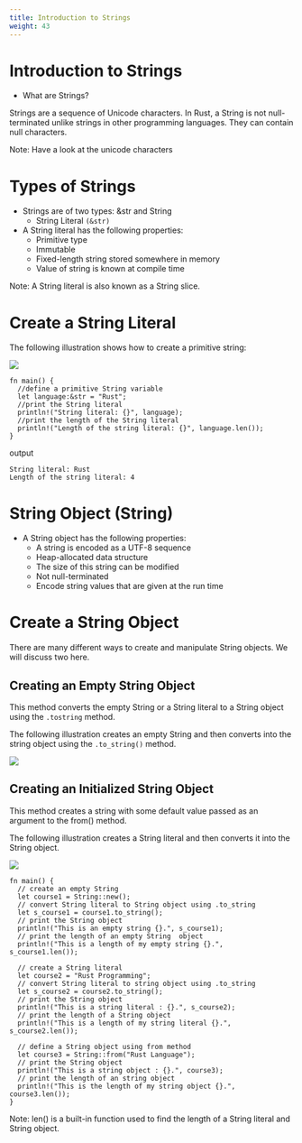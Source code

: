 ```yaml
---
title: Introduction to Strings
weight: 43
---
```



# Introduction to Strings

 - What are Strings? 
 
 Strings are a sequence of Unicode characters. In Rust, a String is not null-terminated unlike strings in 
 other programming languages. They can contain null characters.
 
 Note: Have a look at the unicode characters
 
# Types of Strings 
- Strings are of two types: &str and String
   - String Literal `(&str)` 
- A String literal has the following properties:
   - Primitive type
   - Immutable
   - Fixed-length string stored somewhere in memory
   - Value of string is known at compile time

 Note: A String literal is also known as a String slice.
 
#  Create a String Literal

The following illustration shows how to create a primitive string:


![](/img/diagrams/76.string_literal.png)


```
fn main() {
  //define a primitive String variable
  let language:&str = "Rust";
  //print the String literal
  println!("String literal: {}", language);
  //print the length of the String literal
  println!("Length of the string literal: {}", language.len());
}

```
output 
```
String literal: Rust
Length of the string literal: 4

```

# String Object (String) 

- A String object has the following properties:
    - A string is encoded as a UTF-8 sequence
    - Heap-allocated data structure
    - The size of this string can be modified
    - Not null-terminated
    - Encode string values that are given at the run time

# Create a String Object 

There are many different ways to create and manipulate String objects. We will discuss two here.

## Creating an Empty String Object 

This method converts the empty String or a String literal to a String object using the `.tostring` method.

The following illustration creates an empty String and then converts into the string object using the `.to_string()` method.

![](/img/diagrams/78.string-obj.png)


## Creating an Initialized String Object 

This method creates a string with some default value passed as an argument to the from() method.

The following illustration creates a String literal and then converts it into the String object.

![](/img/diagrams/77.string-obj-init.png)

```
fn main() {
  // create an empty String
  let course1 = String::new();
  // convert String literal to String object using .to_string
  let s_course1 = course1.to_string();
  // print the String object
  println!("This is an empty string {}.", s_course1);
  // print the length of an empty String  object
  println!("This is a length of my empty string {}.", s_course1.len());

  // create a String literal
  let course2 = "Rust Programming";
  // convert String literal to string object using .to_string
  let s_course2 = course2.to_string();
  // print the String object
  println!("This is a string literal : {}.", s_course2);
  // print the length of a String object
  println!("This is a length of my string literal {}.", s_course2.len());

  // define a String object using from method
  let course3 = String::from("Rust Language");
  // print the String object
  println!("This is a string object : {}.", course3);
  // print the length of an string object
  println!("This is the length of my string object {}.", course3.len());
}

```

Note: len() is a built-in function used to find the length of a String literal and String object.






